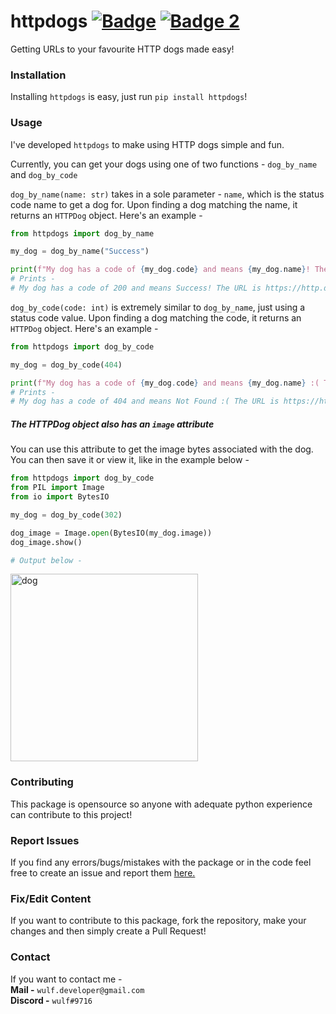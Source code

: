 # httpdogs [![Badge](https://img.shields.io/pypi/v/httpdogs?color=3776AB&logo=python&style=for-the-badge)](https://pypi.org/project/httpdogs/) [![Badge 2](https://img.shields.io/pypi/dm/httpdogs?color=3776AB&logo=python&style=for-the-badge)](https://pypi.org/project/httpdogs/)
Getting URLs to your favourite HTTP dogs made easy!


### Installation

Installing `httpdogs` is easy, just run `pip install httpdogs`!

### Usage

I've developed `httpdogs` to make using HTTP dogs simple and fun.

Currently, you can get your dogs using one of two functions - `dog_by_name` and `dog_by_code`

`dog_by_name(name: str)` takes in a sole parameter - `name`, which is the status code name to get a dog for.
Upon finding a dog matching the name, it returns an `HTTPDog` object. Here's an example -

```py
from httpdogs import dog_by_name

my_dog = dog_by_name("Success")

print(f"My dog has a code of {my_dog.code} and means {my_dog.name}! The URL is {my_dog.url}")
# Prints - 
# My dog has a code of 200 and means Success! The URL is https://http.dog/200
```

`dog_by_code(code: int)` is extremely similar to `dog_by_name`, just using a status code value.
Upon finding a dog matching the code, it returns an `HTTPDog` object. Here's an example -

```py
from httpdogs import dog_by_code

my_dog = dog_by_code(404)

print(f"My dog has a code of {my_dog.code} and means {my_dog.name} :( The URL is {my_dog.url}")
# Prints - 
# My dog has a code of 404 and means Not Found :( The URL is https://http.dog/404
```

##### The HTTPDog object also has an `image` attribute

You can use this attribute to get the image bytes associated with the dog.
You can then save it or view it, like in the example below -

```py
from httpdogs import dog_by_code
from PIL import Image
from io import BytesIO

my_dog = dog_by_code(302)

dog_image = Image.open(BytesIO(my_dog.image))
dog_image.show()

# Output below -
```

<img src="https://httpstatusdogs.com/img/302.jpg" alt="dog" width="300"/>

### Contributing 

This package is opensource so anyone with adequate python experience can contribute to this project!

### Report Issues
If you find any errors/bugs/mistakes with the package or in the code feel free to create an issue and report them [here.](https://github.com/itsmewulf/httpdogs/issues)

### Fix/Edit Content
If you want to contribute to this package, fork the repository, make your changes and then simply create a Pull Request!

### Contact
If you want to contact me -  
**Mail -** ```wulf.developer@gmail.com```<br>
**Discord -** ```wulf#9716```
